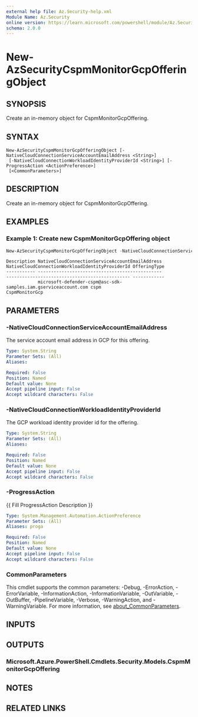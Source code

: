 ```yaml
---
external help file: Az.Security-help.xml
Module Name: Az.Security
online version: https://learn.microsoft.com/powershell/module/Az.Security/new-azsecuritycspmmonitorgcpofferingobject
schema: 2.0.0
---
```


# New-AzSecurityCspmMonitorGcpOfferingObject

## SYNOPSIS
Create an in-memory object for CspmMonitorGcpOffering.

## SYNTAX

```
New-AzSecurityCspmMonitorGcpOfferingObject [-NativeCloudConnectionServiceAccountEmailAddress <String>]
 [-NativeCloudConnectionWorkloadIdentityProviderId <String>] [-ProgressAction <ActionPreference>]
 [<CommonParameters>]
```

## DESCRIPTION
Create an in-memory object for CspmMonitorGcpOffering.

## EXAMPLES

### Example 1: Create new CspmMonitorGcpOffering object
```powershell
New-AzSecurityCspmMonitorGcpOfferingObject -NativeCloudConnectionServiceAccountEmailAddress "microsoft-defender-cspm@asc-sdk-samples.iam.gserviceaccount.com" -NativeCloudConnectionWorkloadIdentityProviderId "cspm"
```

```output
Description NativeCloudConnectionServiceAccountEmailAddress                 NativeCloudConnectionWorkloadIdentityProviderId OfferingType
----------- -----------------------------------------------                 ----------------------------------------------- ------------
            microsoft-defender-cspm@asc-sdk-samples.iam.gserviceaccount.com cspm                                            CspmMonitorGcp
```

## PARAMETERS

### -NativeCloudConnectionServiceAccountEmailAddress
The service account email address in GCP for this offering.

```yaml
Type: System.String
Parameter Sets: (All)
Aliases:

Required: False
Position: Named
Default value: None
Accept pipeline input: False
Accept wildcard characters: False
```

### -NativeCloudConnectionWorkloadIdentityProviderId
The GCP workload identity provider id for the offering.

```yaml
Type: System.String
Parameter Sets: (All)
Aliases:

Required: False
Position: Named
Default value: None
Accept pipeline input: False
Accept wildcard characters: False
```

### -ProgressAction
{{ Fill ProgressAction Description }}

```yaml
Type: System.Management.Automation.ActionPreference
Parameter Sets: (All)
Aliases: proga

Required: False
Position: Named
Default value: None
Accept pipeline input: False
Accept wildcard characters: False
```

### CommonParameters
This cmdlet supports the common parameters: -Debug, -ErrorAction, -ErrorVariable, -InformationAction, -InformationVariable, -OutVariable, -OutBuffer, -PipelineVariable, -Verbose, -WarningAction, and -WarningVariable. For more information, see [about_CommonParameters](http://go.microsoft.com/fwlink/?LinkID=113216).

## INPUTS

## OUTPUTS

### Microsoft.Azure.PowerShell.Cmdlets.Security.Models.CspmMonitorGcpOffering

## NOTES

## RELATED LINKS
